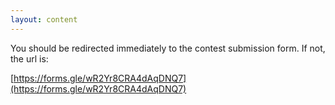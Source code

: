 ```yaml
---
layout: content
---
```


You should be redirected immediately to the contest submission form. If not, the url is:

[https://forms.gle/wR2Yr8CRA4dAqDNQ7](https://forms.gle/wR2Yr8CRA4dAqDNQ7)

<script>
    window.location = "https://forms.gle/wR2Yr8CRA4dAqDNQ7";
</script>

